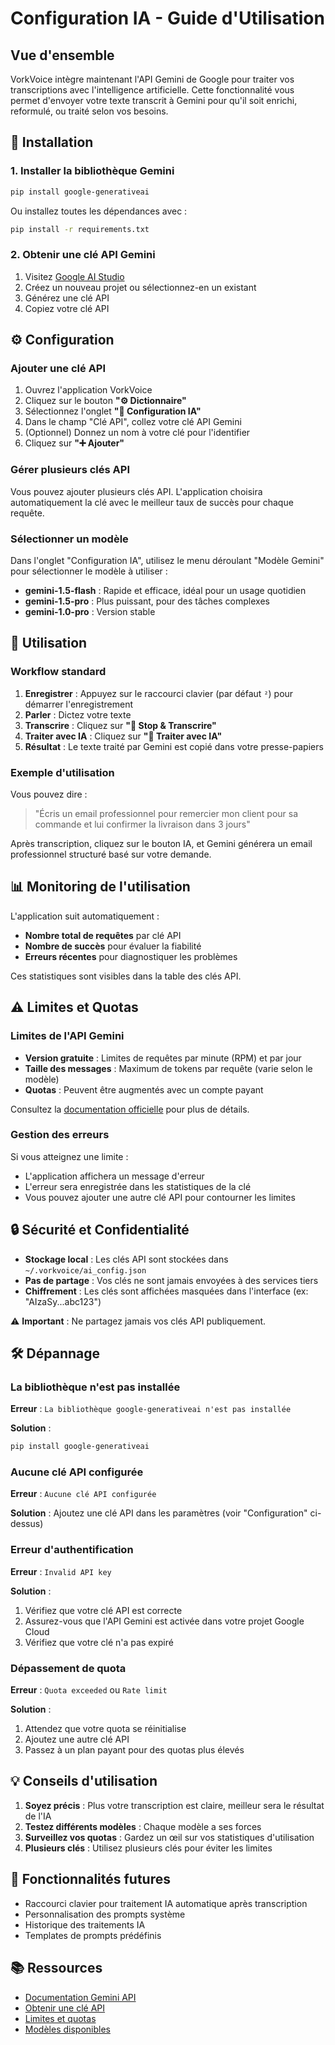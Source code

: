 # Configuration IA - Guide d'Utilisation

## Vue d'ensemble

VorkVoice intègre maintenant l'API Gemini de Google pour traiter vos transcriptions avec l'intelligence artificielle. Cette fonctionnalité vous permet d'envoyer votre texte transcrit à Gemini pour qu'il soit enrichi, reformulé, ou traité selon vos besoins.

## 🚀 Installation

### 1. Installer la bibliothèque Gemini

```bash
pip install google-generativeai
```

Ou installez toutes les dépendances avec :

```bash
pip install -r requirements.txt
```

### 2. Obtenir une clé API Gemini

1. Visitez [Google AI Studio](https://makersuite.google.com/app/apikey)
2. Créez un nouveau projet ou sélectionnez-en un existant
3. Générez une clé API
4. Copiez votre clé API

## ⚙️ Configuration

### Ajouter une clé API

1. Ouvrez l'application VorkVoice
2. Cliquez sur le bouton **"⚙️ Dictionnaire"**
3. Sélectionnez l'onglet **"🤖 Configuration IA"**
4. Dans le champ "Clé API", collez votre clé API Gemini
5. (Optionnel) Donnez un nom à votre clé pour l'identifier
6. Cliquez sur **"➕ Ajouter"**

### Gérer plusieurs clés API

Vous pouvez ajouter plusieurs clés API. L'application choisira automatiquement la clé avec le meilleur taux de succès pour chaque requête.

### Sélectionner un modèle

Dans l'onglet "Configuration IA", utilisez le menu déroulant "Modèle Gemini" pour sélectionner le modèle à utiliser :

- **gemini-1.5-flash** : Rapide et efficace, idéal pour un usage quotidien
- **gemini-1.5-pro** : Plus puissant, pour des tâches complexes
- **gemini-1.0-pro** : Version stable

## 🎯 Utilisation

### Workflow standard

1. **Enregistrer** : Appuyez sur le raccourci clavier (par défaut `²`) pour démarrer l'enregistrement
2. **Parler** : Dictez votre texte
3. **Transcrire** : Cliquez sur **"🛑 Stop & Transcrire"**
4. **Traiter avec IA** : Cliquez sur **"🤖 Traiter avec IA"**
5. **Résultat** : Le texte traité par Gemini est copié dans votre presse-papiers

### Exemple d'utilisation

Vous pouvez dire :
> "Écris un email professionnel pour remercier mon client pour sa commande et lui confirmer la livraison dans 3 jours"

Après transcription, cliquez sur le bouton IA, et Gemini générera un email professionnel structuré basé sur votre demande.

## 📊 Monitoring de l'utilisation

L'application suit automatiquement :
- **Nombre total de requêtes** par clé API
- **Nombre de succès** pour évaluer la fiabilité
- **Erreurs récentes** pour diagnostiquer les problèmes

Ces statistiques sont visibles dans la table des clés API.

## ⚠️ Limites et Quotas

### Limites de l'API Gemini

- **Version gratuite** : Limites de requêtes par minute (RPM) et par jour
- **Taille des messages** : Maximum de tokens par requête (varie selon le modèle)
- **Quotas** : Peuvent être augmentés avec un compte payant

Consultez la [documentation officielle](https://ai.google.dev/gemini-api/docs/quotas) pour plus de détails.

### Gestion des erreurs

Si vous atteignez une limite :
- L'application affichera un message d'erreur
- L'erreur sera enregistrée dans les statistiques de la clé
- Vous pouvez ajouter une autre clé API pour contourner les limites

## 🔒 Sécurité et Confidentialité

- **Stockage local** : Les clés API sont stockées dans `~/.vorkvoice/ai_config.json`
- **Pas de partage** : Vos clés ne sont jamais envoyées à des services tiers
- **Chiffrement** : Les clés sont affichées masquées dans l'interface (ex: "AIzaSy...abc123")

⚠️ **Important** : Ne partagez jamais vos clés API publiquement.

## 🛠️ Dépannage

### La bibliothèque n'est pas installée

**Erreur** : `La bibliothèque google-generativeai n'est pas installée`

**Solution** :
```bash
pip install google-generativeai
```

### Aucune clé API configurée

**Erreur** : `Aucune clé API configurée`

**Solution** : Ajoutez une clé API dans les paramètres (voir "Configuration" ci-dessus)

### Erreur d'authentification

**Erreur** : `Invalid API key`

**Solution** :
1. Vérifiez que votre clé API est correcte
2. Assurez-vous que l'API Gemini est activée dans votre projet Google Cloud
3. Vérifiez que votre clé n'a pas expiré

### Dépassement de quota

**Erreur** : `Quota exceeded` ou `Rate limit`

**Solution** :
1. Attendez que votre quota se réinitialise
2. Ajoutez une autre clé API
3. Passez à un plan payant pour des quotas plus élevés

## 💡 Conseils d'utilisation

1. **Soyez précis** : Plus votre transcription est claire, meilleur sera le résultat de l'IA
2. **Testez différents modèles** : Chaque modèle a ses forces
3. **Surveillez vos quotas** : Gardez un œil sur vos statistiques d'utilisation
4. **Plusieurs clés** : Utilisez plusieurs clés pour éviter les limites

## 🔄 Fonctionnalités futures

- Raccourci clavier pour traitement IA automatique après transcription
- Personnalisation des prompts système
- Historique des traitements IA
- Templates de prompts prédéfinis

## 📚 Ressources

- [Documentation Gemini API](https://ai.google.dev/docs)
- [Obtenir une clé API](https://makersuite.google.com/app/apikey)
- [Limites et quotas](https://ai.google.dev/gemini-api/docs/quotas)
- [Modèles disponibles](https://ai.google.dev/models/gemini)
